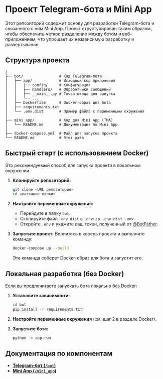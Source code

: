 # Проект Telegram-бота и Mini App

Этот репозиторий содержит основу для разработки Telegram-бота и связанного с ним Mini App. Проект структурирован таким образом, чтобы обеспечить четкое разделение между ботом и веб-приложением, что упрощает их независимую разработку и развертывание.

## Структура проекта

```
/
├── bot/                # Код Telegram-бота
│   ├── app/            # Исходный код приложения
│   │   ├── config/     # Конфигурация
│   │   ├── handlers/   # Обработчики сообщений
│   │   ├── __main__.py # Точка входа для запуска
│   │   └── ...
│   ├── Dockerfile      # Docker-образ для бота
│   ├── requirements.txt
│   └── .env.dist       # Пример файла с переменными окружения
│
├── mini_app/           # Код для Mini App (TMA)
│   └── README.md       # Документация по Mini App
│
├── docker-compose.yml  # Файл для запуска проекта
└── README.md           # Этот файл
```

## Быстрый старт (с использованием Docker)

Это рекомендуемый способ для запуска проекта в локальном окружении.

1.  **Клонируйте репозиторий:**
    ```bash
    git clone <URL репозитория>
    cd <название папки>
    ```

2.  **Настройте переменные окружения:**
    - Перейдите в папку `bot`.
    - Скопируйте файл `.env.dist` в `.env`: `cp .env.dist .env`.
    - Откройте `.env` и укажите ваш токен, полученный от [@BotFather](https://t.me/BotFather).

3.  **Запустите проект:**
    Вернитесь в корень проекта и выполните команду:
    ```bash
    docker-compose up --build
    ```
    Эта команда соберет Docker-образ для бота и запустит его.

## Локальная разработка (без Docker)

Если вы предпочитаете запускать бота локально без Docker:

1.  **Установите зависимости:**
    ```bash
    cd bot
    pip install -r requirements.txt
    ```

2.  **Настройте переменные окружения** (см. шаг 2 в разделе Docker).

3.  **Запустите бота:**
    ```bash
    python -m app.run
    ```

## Документация по компонентам

-   [**Telegram-бот (`/bot`)**](./bot/README.md)
-   [**Mini App (`/mini_app`)**](./mini_app/README.md)